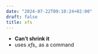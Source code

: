 ```yaml
---
date: "2024-07-22T09:10:24+02:00"
draft: false
title: xfs
---
```


-   **Can’t shrink it**
-   uses *xfs\_* as a command
